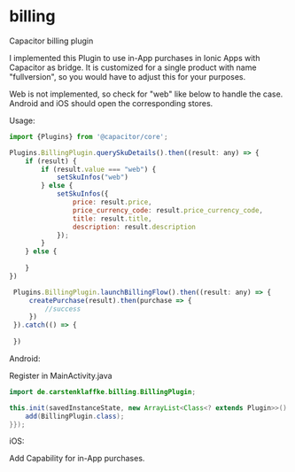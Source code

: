 # billing
Capacitor billing plugin

I implemented this Plugin to use in-App purchases in Ionic Apps with Capacitor as bridge. It is customized for a single product with name "fullversion", so you would have to adjust this for your purposes.

Web is not implemented, so check for "web" like below to handle the case. Android and iOS should open the corresponding stores.

Usage:

```javascript
import {Plugins} from '@capacitor/core';

Plugins.BillingPlugin.querySkuDetails().then((result: any) => {
    if (result) {
        if (result.value === "web") {
            setSkuInfos("web")
        } else {
            setSkuInfos({
                price: result.price,
                price_currency_code: result.price_currency_code,
                title: result.title,
                description: result.description
            });
        }
    } else {
        
    }
})

 Plugins.BillingPlugin.launchBillingFlow().then((result: any) => {
     createPurchase(result).then(purchase => {
         //success
     })
 }).catch(() => {
     
 })
```
Android:

Register in MainActivity.java
```java
import de.carstenklaffke.billing.BillingPlugin;

this.init(savedInstanceState, new ArrayList<Class<? extends Plugin>>() {{
    add(BillingPlugin.class);
}});
```
iOS:

Add Capability for in-App purchases.
